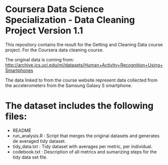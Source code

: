 Coursera Data Science Specialization - Data Cleaning Project
Version 1.1
==================================================================


This repository contains the result for the Getting and Cleaning Data course project. For the Coursera data cleaning course.

The original data is coming from:
http://archive.ics.uci.edu/ml/datasets/Human+Activity+Recognition+Using+Smartphones

The data linked to from the course website represent data collected from the accelerometers from the Samsung Galaxy S smartphone.


The dataset includes the following files:
=========================================
- README
- run_analysis.R : Script that merges the original datasets and generates de averaged tidy dataset.
- tidy_data.txt : Tidy dataset with averages per metric, per individual.
- codebook.txt : Description of all metrics and sumarizing steps for the tidy data set file.
